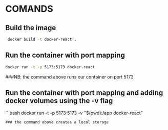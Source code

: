 # COMANDS

## Build the image
``` bash 
 docker build -t docker-react .
```

## Run the container with port mapping
``` bash 
docker run -t -p 5173:5173 docker-react
```
###NB: the command above runs our container on port 5173


## Run the container with port mapping and adding docker volumes using the -v flag
`` bash 
docker run -t -p 5173:5173 -v "$(pwd):/app docker-react"
```
### the command above creates a local storage 

